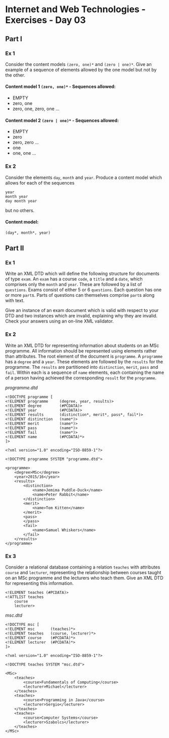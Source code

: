 # Internet and Web Technologies - Exercises - Day 03

## Part I
### Ex 1
Consider the content models `(zero, one)*` and `(zero | one)*`. Give an example of a sequence of elements allowed by the one model but not by the other.

#### Content model 1 `(zero, one)*` - Sequences allowed:

* EMPTY
* zero, one
* zero, one, zero, one ...

#### Content model 2 `(zero | one)*` - Sequences allowed:

* EMPTY
* zero
* zero, zero ...
* one
* one, one ...

### Ex 2
Consider the elements `day`, `month` and `year`. Produce a content model which allows for each of the sequences
```
year
month year
day month year
```
but no others.

#### Content model:

`(day*, month*, year)`

## Part II

### Ex 1

Write an XML DTD which will define the following structure for documents of type `exam`. An `exam` has a course `code`, a `title` and a `date`, which comprises only the `month` and `year`. These are followed by a list of `questions`. Exams consist of either 5 or 6 `questions`. Each question has one or more `part`s. Parts of questions can themselves comprise `part`s along with text. 

Give an instance of an exam document which is valid with respect to your DTD and two instances which are invalid, explaining why they are invalid. Check your answers using an on-line XML validator.

### Ex 2

Write an XML DTD for representing information about students on an MSc programme. All information should be represented using elements rather than attributes. The root element of the document is `programme`. A `programme` has a `degree` and a `year`. These elements are followed by the `results` for the programme. The `results` are partitioned into `distinction`, `merit`, `pass` and `fail`. Within each is a sequence of `name` elements, each containing the name of a person having achieved the corresponding `result` for the `programme`.

*programme.dtd*

```
<!DOCTYPE programme [
<!ELEMENT programme     (degree, year, results)>
<!ELEMENT degree        (#PCDATA)>
<!ELEMENT year          (#PCDATA)>
<!ELEMENT results       (distinction*, merit*, pass*, fail*)>
<!ELEMENT distinction   (name*)>
<!ELEMENT merit         (name*)>
<!ELEMENT pass          (name*)>
<!ELEMENT fail          (name*)>
<!ELEMENT name          (#PCDATA)*>
]>
```

```
<?xml version="1.0" encoding="ISO-8859-1"?>

<!DOCTYPE programme SYSTEM "programme.dtd">

<programme>
    <degree>MSc</degree>
    <year>2015/16</year>
    <results>
        <distinction>
            <name>Jemima Puddle-Duck</name>
            <name>Peter Rabbit</name>
        </distinction>
        <merit>
            <name>Tom Kitten</name>
        </merit>
        <pass>
        </pass>
        <fail>
            <name>Samuel Whiskers</name>
        </fail>
    </results>
</programme>
```

### Ex 3

Consider a relational database containing a relation `teaches` with attributes `course` and `lecturer`, representing the relationship between courses taught on an MSc programme and the lecturers who teach them. Give an XML DTD for representing this information.

```
<!ELEMENT teaches (#PCDATA)>
<!ATTLIST teaches
    course
    lecturer>
```

*msc.dtd*

```
<!DOCTYPE msc [
<!ELEMENT msc       (teaches)*>
<!ELEMENT teaches   (course, lecturer)*>
<!ELEMENT course    (#PCDATA)*>
<!ELEMENT lecturer  (#PCDATA)*>
]>
```

```
<?xml version="1.0" encoding="ISO-8859-1"?>

<!DOCTYPE teaches SYSTEM "msc.dtd">

<MSc>
    <teaches>
        <course>Fundamentals of Computing</course>
        <lecturer>Michael</lecturer>
    </teaches>
    <teaches>
        <course>Programming in Java</course>
        <lecturer>Sergio</lecturer>
    </teaches>
    <teaches>
        <course>Computer Systems</course>
        <lecturer>Szabolcs</lecturer>
    </teaches>
</MSc>
```
